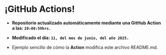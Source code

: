 # ¡GitHub Actions!
* **Repositorio actualizado automáticamente mediante una GitHub Action a las: `20:00:59hrs.`**
* **Modificado el día: `11, del mes de junio, del año 2025.`**

* Ejemplo sencillo de cómo la **Action** modifica este archivo README.md.

